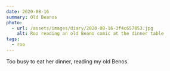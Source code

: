 ```yaml
---
date: 2020-08-16
summary: Old Beanos
photo:
  - url: /assets/images/diary/2020-08-16-3f4c657853.jpg
    alt: Roo reading an old Beano comic at the dinner table
tags:
  - roo
---
```

Too busy to eat her dinner, reading my old Benos.